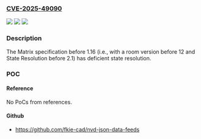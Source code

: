 ### [CVE-2025-49090](https://cve.mitre.org/cgi-bin/cvename.cgi?name=CVE-2025-49090)
![](https://img.shields.io/static/v1?label=Product&message=Matrix%20specification&color=blue)
![](https://img.shields.io/static/v1?label=Version&message=0%20&color=brightgreen)
![](https://img.shields.io/static/v1?label=Vulnerability&message=CWE-642%20External%20Control%20of%20Critical%20State%20Data&color=brightgreen)

### Description

The Matrix specification before 1.16 (i.e., with a room version before 12 and State Resolution before 2.1) has deficient state resolution.

### POC

#### Reference
No PoCs from references.

#### Github
- https://github.com/fkie-cad/nvd-json-data-feeds

